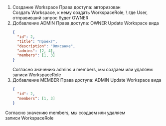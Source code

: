 1. Создание Workspace
    Права доступа: авторизован \
    Создать Workspace, к нему создать WorkspaceRole, \ 
    где User, отправивший запрос будет OWNER
2. Добавление ADMIN
    Права доступа: OWNER
    Update Workspace вида 
    ```json
    {
      "id": 2,
      "title": "Проект",
      "description": "Описание",
      "admins": [2, 4],
      "members": [1, 3]
    }
    ```
   Согласно значению admins и members, мы создаем или удаляем \
    записи WorkspaceRole
3.  Добавление MEMBER
    Права доступа: ADMIN
    Update Workspace вида 
    ```json
    {
      "id": 2,
      "members": [1, 3]
    }
    ```
   Согласно значению members, мы создаем или удаляем \
    записи WorkspaceRole